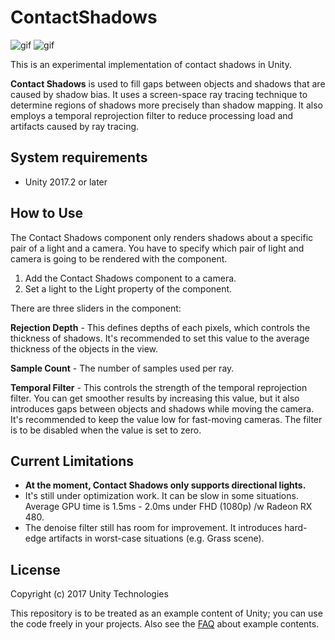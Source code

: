 ContactShadows
==============

![gif](https://i.imgur.com/02oI7jL.gif)
![gif](https://i.imgur.com/sSaakib.gif)

This is an experimental implementation of contact shadows in Unity.

**Contact Shadows** is used to fill gaps between objects and shadows that are
caused by shadow bias. It uses a screen-space ray tracing technique to
determine regions of shadows more precisely than shadow mapping. It also
employs a temporal reprojection filter to reduce processing load and artifacts
caused by ray tracing.

System requirements
-------------------

- Unity 2017.2 or later

How to Use
----------

The Contact Shadows component only renders shadows about a specific pair of
a light and a camera. You have to specify which pair of light and camera is
going to be rendered with the component.

1. Add the Contact Shadows component to a camera.
2. Set a light to the Light property of the component.

There are three sliders in the component:

**Rejection Depth** - This defines depths of each pixels, which controls the
thickness of shadows. It's recommended to set this value to the average
thickness of the objects in the view.

**Sample Count** - The number of samples used per ray.

**Temporal Filter** - This controls the strength of the temporal reprojection
filter. You can get smoother results by increasing this value, but it also
introduces gaps between objects and shadows while moving the camera. It's
recommended to keep the value low for fast-moving cameras. The filter is to
be disabled when the value is set to zero.

Current Limitations
-------------------

- **At the moment, Contact Shadows only supports directional lights.**
- It's still under optimization work. It can be slow in some situations.
  Average GPU time is 1.5ms - 2.0ms under FHD (1080p) /w Radeon RX 480.
- The denoise filter still has room for improvement. It introduces hard-edge
  artifacts in worst-case situations (e.g. Grass scene).

License
-------

Copyright (c) 2017 Unity Technologies

This repository is to be treated as an example content of Unity; you can use
the code freely in your projects. Also see the [FAQ] about example contents.

[FAQ]: https://unity3d.com/unity/faq#faq-37863
